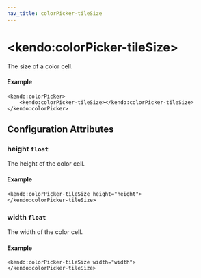 ```yaml
---
nav_title: colorPicker-tileSize
---
```


# \<kendo:colorPicker-tileSize\>

The size of a color cell.

#### Example
    <kendo:colorPicker>
        <kendo:colorPicker-tileSize></kendo:colorPicker-tileSize>
    </kendo:colorPicker>

## Configuration Attributes

### height `float`

The height of the color cell.

#### Example
    <kendo:colorPicker-tileSize height="height">
    </kendo:colorPicker-tileSize>

### width `float`

The width of the color cell.

#### Example
    <kendo:colorPicker-tileSize width="width">
    </kendo:colorPicker-tileSize>

